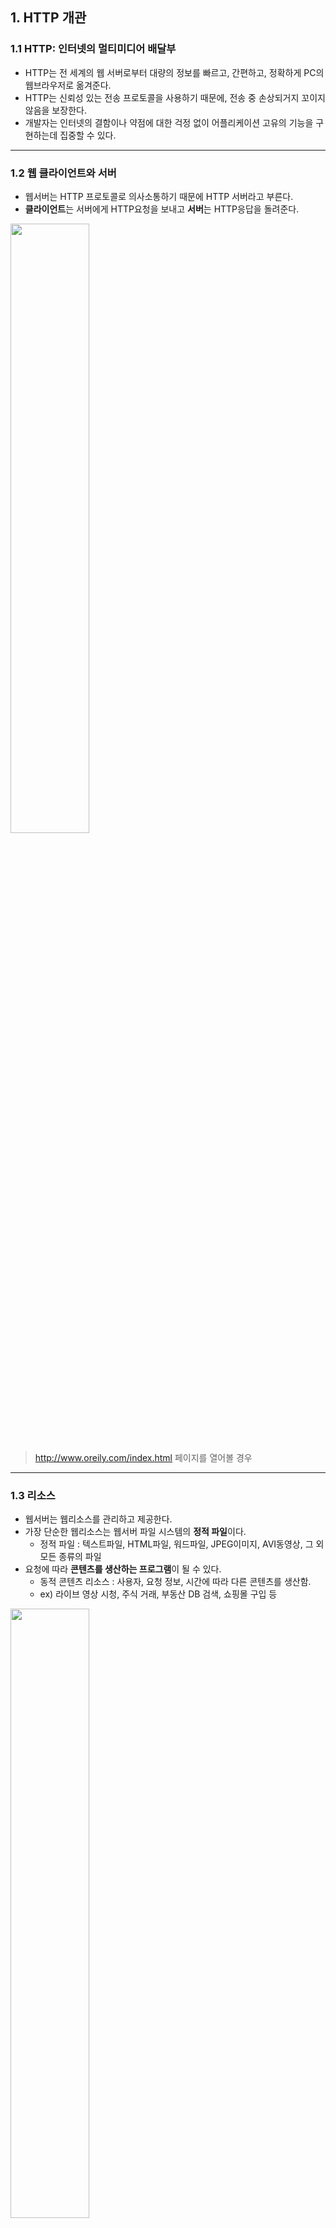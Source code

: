 ## 1. HTTP 개관
### 1.1 HTTP: 인터넷의 멀티미디어 배달부
- HTTP는 전 세계의 웹 서버로부터 대량의 정보를 빠르고, 간편하고, 정확하게 PC의 웹브라우저로 옮겨준다.
- HTTP는 신뢰성 있는 전송 프로토콜을 사용하기 때문에, 전송 중 손상되거지 꼬이지 않음을 보장한다.
- 개발자는 인터넷의 결함이나 약점에 대한 걱정 없이 어플리케이션 고유의 기능을 구현하는데 집중할 수 있다.

<hr/>

### 1.2 웹 클라이언트와 서버
- 웹서버는 HTTP 프로토콜로 의사소통하기 때문에 HTTP 서버라고 부른다.
- **클라이언트**는 서버에게 HTTP요청을 보내고 **서버**는 HTTP응답을 돌려준다.
  
<img src="img/1-1.jpeg" width="50%"/>

> http://www.oreily.com/index.html 페이지를 열어볼 경우

<hr/>

### 1.3 리소스
- 웹서버는 웹리소스를 관리하고 제공한다.
- 가장 단순한 웹리소스는 웹서버 파일 시스템의 **정적 파일**이다.
    - 정적 파일 : 텍스트파일, HTML파일, 워드파일, JPEG이미지, AVI동영상, 그 외 모든 종류의 파일
- 요청에 따라 **콘텐츠를 생산하는 프로그램**이 될 수 있다.
    - 동적 콘텐츠 리소스 : 사용자, 요청 정보, 시간에 따라 다른 콘텐츠를 생산함.
    - ex) 라이브 영상 시청, 주식 거래, 부동산 DB 검색, 쇼핑몰 구입 등

<img src="img/1-2.jpeg" width="50%"/>

> 어떤 종류의 콘텐츠 소스도 리소스가 될 수 있다.

#### 1.3.1 미디어 타입
- 웹 서버는 모든 HTTP 객체 데이터에 **MIME 타입**이라는 **데이터 포맷 라벨**을 붙인다.
    - MIME(Multipurpose Internet Mail Extensions, 다목적 인터넷 메일 확장)
    - 서로 다른 전자 메일시스템 사이에서 메시지가 오갈 때 겪는 문제점을 해결하기 위해 설계됨.
    > 이메일에서 잘 동작해 HTTP도 멀티미디어 콘텐츠를 기술하고 라벨을 붙이기 위해 채택함.
- 웹 브라우저는 서버로부터 응답받을 때, 다룰 수 있는 객체인지 MIME 타입을 통해 확인한다.
    - 대부분의 웹브라우저는 잘 알려진 수백가지 객체 타입을 다룰 수 있다. (이미지, HTML, 오디오 등)
    > 특별한 포맷 파일의 경우 외부플러그인 SW를 실행하기도 함.
      
<img src="img/1-3.jpeg" width="50%"/>

- MIME 타입 : `주 타입(primary object type) / 부 타입(specific subtype)` 으로 이루어진 문자열 라벨이다.
    - HTML 문서 `text/html`
    - plain ASCII 텍스트 문서 `test/plain`
    - JPEG 이미지 `image/jpeg`
    - GIF 이미지 `image/gif`
    - 애플 퀵타임 동영상 `video/quicktime`
    - 파워포인트 프레젠테이션 `application/vnd.ms-powerpoint`

#### 1.3.2 URI
- 서버 리소스는 각자 **이름(URI)** 을 갖고 있기 때문에 클라이언트는 관심있는 리소스를 지정할 수 있다.
- URI(Uniform Resource Identifier) : 리소스를 고유하게 식별하고 위치를 지정할 수 있는 인터넷 주소

<img src="img/1-4.jpeg" width="50%"/>

- HTTP는 주어진 URI로 객체를 찾아온다.
    - URI에는 **URL**과 **URN**이 있다.

#### 1.3.3 URL
- URL(Uniform Resource Locator) : 특정 서버의 한 리소스에 대한 구체적 위치
- URL은 세부분으로 이루어진 표준 포맷을 따른다.
    1. 스킴(scheme) : 리소스에 접근하기 위해 사용되는 프로토콜 `http://`
    2. 서버의 인터넷 주소 `www.joes-hardware.com`
    3. 서버의 리소스 위치 `/specials/saw-blade.gif`
    
> 오늘날 대부분의 URI는 URL이다.

#### 1.3.4 URN
- URN(Uniform Resource Name) : 리소스 위치에 영향 받지 않는 유일무이한 이름
- 리소스 이름이 변하지 않는 한, 여러 종류의 프로토콜로 접근해도 문제가 없다.
    - ex) 인터넷 표준 문서 RFC 2141 `urn:ietf:rfc:2141`
- 아직 실험중이고 널리 채택되지 않음.
    - 효율적인 동작을 위해 리소스 위치 분석에 대한 인프라 지원이 필요함.
    - 전망은 밝다고 한다..
    
<hr/>

### 1.4 트랜잭션
- HTTP 트랜잭션 = 요청 명령(클라이언트 ➡️ 서버) + 응답 결과(서버 ➡️ 클라이언트)
    - HTTP 트랜잭션은 HTTP 메세지를 이용해서 이루어짐
      
<img src="img/1-5.jpeg" width="50%"/>

#### 1.4.1 메서드
- HTTP 메서드는 여러 가지 종류의 요청 명령을 지원한다.
- 모든 HTTP 요청 메시지는 한개의 메서드를 갖는다.
- 메서드는 서버에게 어떤 동작이 취해야하는지 말해준다.
 
  |HTTP 메서드|설명|
  |---------|---|
  |GET|서버에서 클라이언트로 지정한 리소스를 보내라.|
  |PUT|클라이언트에서 서버로 보낸 데이터를 지정한 이름의 리소스로 저장하라.|
  |DELETE|지정한 리소스를 서버에서 삭제하라.|
  |POST|클라이언트 데이터를 서버 게이트웨이 애플리케이션으로 보내라.|
  |HEAD|지정한 리소스에 대한 응답에서, HTTP 헤더 부분만 보내라.|

#### 1.4.2 상태코드
- 모든 HTTP 응답 메시지는 상태코드와 함께 반환된다.
- 상태코드는 요청이 성공했는지 아니면 추가조치가 필요한지 알려주는 세자리 숫자다.
  
  |HTTP 상태코드|설명|
  |---------|---|
  |200|좋다. 문서가 바르게 반환되었다.|
  |302|다시 보내라. 다른 곳에 가서 리소스를 가져가라.|
  |404|없음. 리소스를 찾을 수 없다.|
  
- HTTP는 각 상태코드에 `사유구절(reason phrase)`도 함께 보낸다.
    - `200 OK` `200 Success`
    > 사유구절은 단지 설명만을 위힌 것일 뿐, 실제 응답 처리는 상태코드를 사용함.

#### 1.4.3 웹페이지는 여러 객체로 이루어질 수 있다
- 어플리케이션은 하나의 작업을 수행하기 위해 **여러 HTTP 트랜잭션**을 수행한다.
- 예를 들어 아래와 같은 리소스를 가져오기위해 대량의 HTTP 트랜잭션이 수행될 수 있다. 
    - 페이지 레이아웃 HTML, 첨부된 이미지, 그래픽 조각, 자바 애플릿 등
    - 이 리소스들은 **다른 서버**에 위치할 수 도 있다.
- 웹페이지는 보통 하나의 리소스가아닌 **리소스의 모음**이다.

<hr/>

### 1.5 메시지
- HTTP 메시지는 단순한 줄 단위 문자열이다.
    - 이진 형식이 아닌, **일반 텍스트**이다.
- HTTP 메시지 = 요청 메시지(클라이언트 ➡️ 서버), 응답 메시지(서버 ➡️ 클라이언트)
    > 이외 다른 HTTP 메시지는 없다.
- HTTP 메시지는 세부분으로 이루어진다.
    - 시작줄 : 요청이라면 무엇을 해야하는지, 응답이라면 무슨일이 일어났는지 나타냄.
    - 헤더 : 0개 이상의 헤더필드를 갖는다. `이름:값`의 형태로 구성됨. 헤더는 **빈 줄**로 끝난다.
    - 본문 : 빈 줄 다음 본문이 필요에 따라 올 수 있다.
        - 요청이라면 웹서버로 데이터를 실어 보내거나, 응답이라면 클라이언트로 데이터를 반환한다.
        - 시작줄, 헤더와 달리 이진 데이터(이미지, 비디오, 오디오, sw)를 포함할 수 있다.

#### 1.5.1 간단한 메시지의 예
- 간단한 HTTP 트랜잭션 예

    <img src="img/1-8.jpeg" width="50%"/>

- 요청
    - 시작줄에 `GET`메서드, 요청 리소스는 `/tools.html`, `HTTP1.0버전`으로 요청을 보낸다.
- 응답
    - 시작줄에 `HTTP1.0버전`, 성공 상태코드 `200`, 사유 구절 `OK`, 헤더, 요청한 문서가 담긴 본문을 담아 응답을 반환한다.
    - 이때 헤더의 `Content-length`는 응답 본문길이, `Content-type`은 문서의 **MIME타입**이다.

<hr/>

